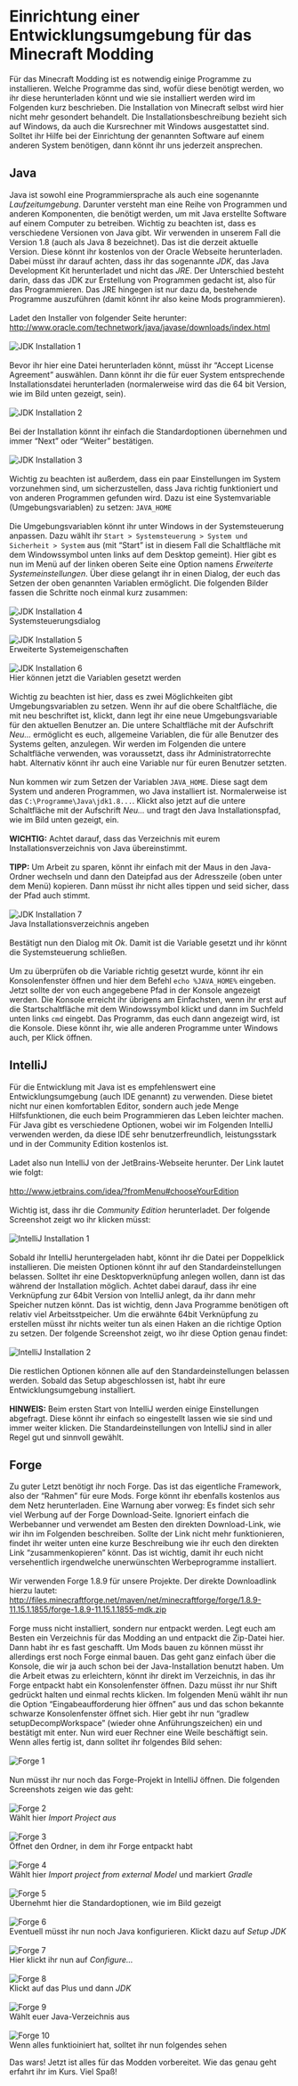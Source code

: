 # Einrichtung einer Entwicklungsumgebung für das Minecraft Modding

Für das Minecraft Modding ist es notwendig einige Programme zu installieren. Welche Programme das sind, wofür diese benötigt werden, wo ihr diese herunterladen könnt und wie sie installiert werden wird im Folgenden kurz beschrieben. Die Installation von Minecraft selbst wird hier nicht mehr gesondert behandelt. Die Installationsbeschreibung bezieht sich auf Windows, da auch die Kursrechner mit Windows ausgestattet sind. Solltet ihr Hilfe bei der Einrichtung der genannten Software auf einem anderen System benötigen, dann könnt ihr uns jederzeit ansprechen.

## Java

Java ist sowohl eine Programmiersprache als auch eine sogenannte *Laufzeitumgebung*. Darunter versteht man eine Reihe von Programmen und anderen Komponenten, die benötigt werden, um mit Java erstellte Software auf einem Computer zu betreiben. Wichtig zu beachten ist, dass es verschiedene Versionen von Java gibt. Wir verwenden in unserem Fall die Version 1.8 (auch als Java 8 bezeichnet). Das ist die derzeit aktuelle Version. Diese könnt ihr kostenlos von der Oracle Webseite herunterladen. Dabei müsst ihr darauf achten, dass ihr das sogenannte *JDK*, das Java Development Kit herunterladet und nicht das *JRE*. Der Unterschied besteht darin, dass das JDK zur Erstellung von Programmen gedacht ist, also für das Programmieren. Das JRE hingegen ist nur dazu da, bestehende Programme auszuführen (damit könnt ihr also keine Mods programmieren).
<br><br>
Ladet den Installer von folgender Seite herunter:
<http://www.oracle.com/technetwork/java/javase/downloads/index.html>
<br><br>
![JDK Installation 1](jdk-installation-1.png)
<br><br>
Bevor ihr hier eine Datei herunterladen könnt, müsst ihr “Accept License Agreement” auswählen. Dann könnt ihr die für euer System entsprechende Installationsdatei herunterladen (normalerweise wird das die 64 bit Version, wie im Bild unten gezeigt, sein).
<br><br>
![JDK Installation 2](jdk-installation-2.png)
<br><br>
Bei der Installation könnt ihr einfach die Standardoptionen übernehmen und immer “Next” oder “Weiter” bestätigen.
<br><br>
![JDK Installation 3](jdk-installation-3.png)
<br><br>
Wichtig zu beachten ist außerdem, dass ein paar Einstellungen im System vorzunehmen sind, um sicherzustellen, dass Java richtig funktioniert und von anderen Programmen gefunden wird. Dazu ist eine Systemvariable (Umgebungsvariablen) zu setzen: `JAVA_HOME`
<br><br>
Die Umgebungsvariablen könnt ihr unter Windows in der Systemsteuerung anpassen. Dazu wählt ihr `Start > Systemsteuerung > System und Sicherheit > System` aus (mit “Start” ist in diesem Fall die Schaltfläche mit dem Windowssymbol unten links auf dem Desktop gemeint). Hier gibt es nun im Menü auf der linken oberen Seite eine Option namens *Erweiterte Systemeinstellungen*. Über diese gelangt ihr in einen Dialog, der euch das Setzen der oben genannten Variablen ermöglicht. Die folgenden Bilder fassen die Schritte noch einmal kurz zusammen:
<br><br>
![JDK Installation 4](jdk-installation-4.png)
<br>Systemsteuerungsdialog
<br><br>
![JDK Installation 5](jdk-installation-5.jpg)
<br>Erweiterte Systemeigenschaften
<br><br>
![JDK Installation 6](jdk-installation-6.jpg)
<br>Hier können jetzt die Variablen gesetzt werden
<br><br>
Wichtig zu beachten ist hier, dass es zwei Möglichkeiten gibt Umgebungsvariablen zu setzen. Wenn ihr auf die obere Schaltfläche, die mit neu beschriftet ist, klickt, dann legt ihr eine neue Umgebungsvariable für den aktuellen Benutzer an. Die untere Schaltfläche mit der Aufschrift *Neu...* ermöglicht es euch, allgemeine Variablen, die für alle Benutzer des Systems gelten, anzulegen. Wir werden im Folgenden die untere Schaltfläche verwenden, was voraussetzt, dass ihr Administratorrechte habt. Alternativ könnt ihr auch eine Variable nur für euren Benutzer setzten.
<br><br>
Nun kommen wir zum Setzen der Variablen `JAVA_HOME`. Diese sagt dem System und anderen Programmen, wo Java installiert ist. Normalerweise ist das `C:\Programme\Java\jdk1.8...`. Klickt also jetzt auf die untere Schaltfläche mit der Aufschrift *Neu...* und tragt den Java Installationspfad, wie im Bild unten gezeigt, ein.
<br><br>
**WICHTIG:** Achtet darauf, dass das Verzeichnis mit eurem Installationsverzeichnis von Java übereinstimmt.
<br><br>
**TIPP:** Um Arbeit zu sparen, könnt ihr einfach mit der Maus in den Java-Ordner wechseln und dann den Dateipfad aus der Adresszeile (oben unter dem Menü) kopieren. Dann müsst ihr nicht alles tippen und seid sicher, dass der Pfad auch stimmt.
<br><br>
![JDK Installation 7](jdk-installation-7.jpg)
<br>Java Installationsverzeichnis angeben
<br><br>
Bestätigt nun den Dialog mit *Ok*. Damit ist die Variable gesetzt und ihr könnt die Systemsteuerung schließen.
<br><br>
Um zu überprüfen ob die Variable richtig gesetzt wurde, könnt ihr ein Konsolenfenster öffnen und hier  dem Befehl `echo %JAVA_HOME%` eingeben. Jetzt sollte der von euch angegebene Pfad in der Konsole angezeigt werden. Die Konsole erreicht ihr übrigens am Einfachsten, wenn ihr erst auf die Startschaltfläche mit dem Windowssymbol klickt und dann im Suchfeld unten links `cmd` eingebt. Das Programm, das euch dann angezeigt wird, ist die Konsole. Diese könnt ihr, wie alle anderen Programme unter Windows auch, per Klick öffnen.

## IntelliJ

Für die Entwicklung mit Java ist es empfehlenswert eine Entwicklungsumgebung (auch IDE genannt) zu verwenden. Diese bietet nicht nur einen komfortablen Editor, sondern auch jede Menge Hilfsfunktionen, die euch beim Programmieren das Leben leichter machen. Für Java gibt es verschiedene Optionen, wobei wir im Folgenden IntelliJ verwenden werden, da diese IDE sehr benutzerfreundlich, leistungsstark und in der Community Edition kostenlos ist.
<br><br>
Ladet also nun IntelliJ von der JetBrains-Webseite herunter. Der Link lautet wie folgt:
<br><br>
<http://www.jetbrains.com/idea/?fromMenu#chooseYourEdition>
<br><br>
Wichtig ist, dass ihr die *Community Edition* herunterladet. Der folgende Screenshot zeigt wo ihr klicken müsst:
<br><br>
![IntelliJ Installation 1](intellij-installation-1.jpg)
<br><br>
Sobald ihr IntelliJ heruntergeladen habt, könnt ihr die Datei per Doppelklick installieren. Die meisten Optionen könnt ihr auf den Standardeinstellungen belassen. Solltet ihr eine Desktopverknüpfung anlegen wollen, dann ist das während der Installation möglich. Achtet dabei darauf, dass ihr eine Verknüpfung zur 64bit Version von IntelliJ anlegt, da ihr dann mehr Speicher nutzen könnt. Das ist wichtig, denn Java Programme benötigen oft relativ viel Arbeitsstpeicher. Um die erwähnte 64bit Verknüpfung zu erstellen müsst ihr nichts weiter tun als einen Haken an die richtige Option zu setzen. Der folgende Screenshot zeigt, wo ihr diese Option genau findet:
<br><br>
![IntelliJ Installation 2](intellij-installation-2.jpg)
<br><br>
Die restlichen Optionen können alle auf den Standardeinstellungen belassen werden. Sobald das Setup abgeschlossen ist, habt ihr eure Entwicklungsumgebung installiert.
<br><br>
**HINWEIS:** Beim ersten Start von IntelliJ werden einige Einstellungen abgefragt. Diese könnt ihr einfach so eingestellt lassen wie sie sind und immer weiter klicken. Die Standardeinstellungen von IntelliJ sind in aller Regel gut und sinnvoll gewählt.

## Forge

Zu guter Letzt benötigt ihr noch Forge. Das ist das eigentliche Framework, also der “Rahmen” für eure Mods. Forge könnt ihr ebenfalls kostenlos aus dem Netz herunterladen. Eine Warnung aber vorweg: Es findet sich sehr viel Werbung auf der Forge Download-Seite. Ignoriert einfach die Werbebanner und verwendet am Besten den direkten Download-Link, wie wir ihn im Folgenden beschreiben. Sollte der Link nicht mehr funktionieren, findet ihr weiter unten eine kurze Beschreibung wie ihr euch den direkten Link “zusammenkopieren” könnt. Das ist wichtig, damit ihr euch nicht versehentlich irgendwelche unerwünschten Werbeprogramme installiert.
<br><br>
Wir verwenden Forge 1.8.9 für unsere Projekte. Der direkte Downloadlink hierzu lautet:
<br>
<http://files.minecraftforge.net/maven/net/minecraftforge/forge/1.8.9-11.15.1.1855/forge-1.8.9-11.15.1.1855-mdk.zip>
<br><br>
Forge muss nicht installiert, sondern nur entpackt werden. Legt euch am Besten ein Verzeichnis für das Modding an und entpackt die Zip-Datei hier. Dann habt ihr es fast geschafft. Um Mods bauen zu können müsst ihr allerdings erst noch Forge einmal bauen. Das geht ganz einfach über die Konsole, die wir ja auch schon bei der Java-Installation benutzt haben. Um die Arbeit etwas zu erleichtern, könnt ihr direkt im Verzeichnis, in das ihr Forge entpackt habt ein Konsolenfenster öffnen. Dazu müsst ihr nur Shift gedrückt halten und einmal rechts klicken. Im folgenden Menü wählt ihr nun die Option “Eingabeaufforderung hier öffnen” aus und das schon bekannte schwarze Konsolenfenster öffnet sich. Hier gebt ihr nun “gradlew setupDecompWorkspace” (wieder ohne Anführungszeichen) ein und bestätigt mit enter. Nun wird euer Rechner eine Weile beschäftigt sein. Wenn alles fertig ist, dann solltet ihr folgendes Bild sehen:
<br><br>
![Forge 1](forge-01.jpg)
<br><br>
Nun müsst ihr nur noch das Forge-Projekt in IntelliJ öffnen. Die folgenden Screenshots zeigen wie das geht:
<br><br>
![Forge 2](forge-02.jpg)
<br>Wählt hier *Import Project aus*
<br><br>
![Forge 3](forge-03.jpg)
<br>Öffnet den Ordner, in dem ihr Forge entpackt habt
<br><br>
![Forge 4](forge-04.jpg)
<br>Wählt hier *Import project from external Model* und markiert *Gradle*
<br><br>
![Forge 5](forge-05.jpg)
<br>Übernehmt hier die Standardoptionen, wie im Bild gezeigt
<br><br>
![Forge 6](forge-06.jpg)
<br>Eventuell müsst ihr nun noch Java konfigurieren. Klickt dazu auf *Setup JDK*
<br><br>
![Forge 7](forge-07.jpg)
<br>Hier klickt ihr nun auf *Configure...*
<br><br>
![Forge 8](forge-08.jpg)
<br>Klickt auf das Plus und dann *JDK*
<br><br>
![Forge 9](forge-09.jpg)
<br>Wählt euer Java-Verzeichnis aus
<br><br>
![Forge 10](forge-10.jpg)
<br>Wenn alles funktioiniert hat, solltet ihr nun folgendes sehen

Das wars! Jetzt ist alles für das Modden vorbereitet. Wie das genau geht erfahrt ihr im Kurs. Viel Spaß!

